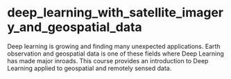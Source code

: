 # deep_learning_with_satellite_imagery_and_geospatial_data

Deep learning is growing and finding many unexpected applications. Earth observation and geospatial data is one of these fields where Deep Learning has made major inroads.
This course provides an introduction to Deep Learning applied to geospatial and remotely sensed data.
